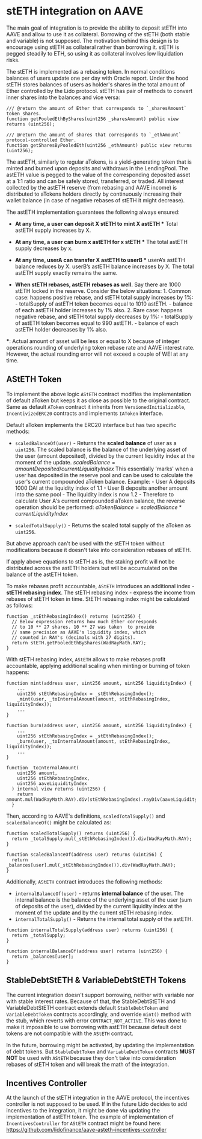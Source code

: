 # stETH integration on AAVE

The main goal of integration is to provide the ability to deposit stETH into AAVE and allow to use it as collateral. Borrowing of the stETH (both stable and variable) is not supposed. The motivation behind this design is to encourage using stETH as collateral rather than borrowing it. stETH is pegged steadily to ETH, so using it as collateral involves low liquidation risks.

The stETH is implemented as a rebasing token. In normal conditions balances of users update one per day with Oracle report. Under the hood stETH stores balances of users as holder's shares in the total amount of Ether controlled by the Lido protocol. stETH has pair of methods to convert inner shares into the balances and vice versa:

```solidity
/// @return the amount of Ether that corresponds to `_sharesAmount` token shares.
function getPooledEthByShares(uint256 _sharesAmount) public view returns (uint256);

/// @return the amount of shares that corresponds to `_ethAmount` protocol-controlled Ether.
function getSharesByPooledEth(uint256 _ethAmount) public view returns (uint256);

```

The astETH, similarly to regular aTokens, is a yield-generating token that is minted and burned upon deposits and withdraws in the LendingPool. The astETH value is pegged to the value of the corresponding deposited asset at a 1:1 ratio and can be safely stored, transferred, or traded. All interest collected by the astETH reserve (from rebasing and AAVE income) is distributed to aTokens holders directly by continuously increasing their wallet balance (in case of negative rebases of stETH it might decrease).

The astETH implementation guarantees the following always ensured:

- **At any time, a user can deposit X stETH to mint X astETH \***
  Total astETH supply increases by X.

- **At any time, a user can burn x astETH for x stETH \***
  The total astETH supply decreases by x.

- **At any time, userA can transfer X astETH to userB \***
  userA’s astETH balance reduces by X.
  userB’s astETH balance increases by X.
  The total astETH supply exactly remains the same.

- **When stETH rebases, astETH rebases as well.**
  Say there are 1000 stETH locked in the reserve. Consider the below situations: 1. Common case: happens positive rebase, and stETH total supply increases by 1%: - totalSupply of astETH token becomes equal to 1010 astETH. - balance of each astETH holder increases by 1% also. 2. Rare case: happens negative rebase, and stETH total supply decreases by 1%: - totalSupply of astETH token becomes equal to 990 astETH. - balance of each astETH holder decreases by 1% also.

**\***: Actual amount of asset will be less or equal to X because of integer operations rounding of underlying token rebase rate and AAVE interest rate. However, the actual rounding error will not exceed a couple of WEI at any time.

## AStETH Token

To implement the above logic `AStETH` contract modifies the implementation of default aToken but keeps it as close as possible to the original contract. Same as default `AToken` contract it inherits from `VersionedInitializable`, `IncentivizedERC20` contracts and implements `IAToken` interface.

Default aToken implements the ERC20 interface but has two specific methods:

- `scaledBalanceOf(user)` - Returns the **scaled balance** of user as a `uint256`. The scaled balance is the balance of the underlying asset of the user (amount deposited), divided by the current liquidity index at the moment of the update. $scaledBalance = amountDeposited/currentLiquidityIndex$
  This essentially 'marks' when a user has deposited in the reserve pool and can be used to calculate the user's current compounded aToken balance.
  Example: - User A deposits 1000 DAI at the liquidity index of 1.1 - User B deposits another amount into the same pool - The liquidity index is now 1.2 - Therefore to calculate User A's current compounded aToken balance, the reverse operation should be performed: $aTokenBalance = scaledBalance*currentLiquidityIndex$

- `scaledTotalSupply()` - Returns the scaled total supply of the aToken as `uint256`.

But above approach can't be used with the stETH token without modifications because it doesn't take into consideration rebases of stETH.

If apply above equations to stETH as is, the staking profit will not be distributed across the astETH holders but will be accumulated on the balance of the astETH token.

To make rebases profit accountable, `AStETH` introduces an additional index - **stETH rebasing index**. The stETH rebasing index - express the income from rebases of stETH token in time. StETH rebasing index might be calculated as follows:

```solidity=
function _stEthRebasingIndex() returns (uint256) {
  // Below expression returns how much Ether corresponds
  // to 10 ** 27 shares. 10 ** 27 was taken  to provide
  // same precision as AAVE's liquidity index, which
  // counted in RAY's (decimals with 27 digits).
  return stETH.getPooledEthByShares(WadRayMath.RAY);
}

```

With stETH rebasing index, `AStETH` allows to make rebases profit accountable, applying additional scaling when minting or burning of token happens:

```solidity=
function mint(address user, uint256 amount, uint256 liquidityIndex) {
    ...
    uint256 stEthRebasingIndex = _stEthRebasingIndex();
    _mint(user, _toInternalAmount(amount, stEthRebasingIndex, liquidityIndex));
    ...
}

function burn(address user, uint256 amount, uint256 liquidityIndex) {
    ...
    uint256 stEthRebasingIndex = _stEthRebasingIndex();
    _burn(user, _toInternalAmount(amount, stEthRebasingIndex, liquidityIndex));
    ...
}

function _toInternalAmount(
    uint256 amount,
    uint256 stEthRebasingIndex,
    uint256 aaveLiquidityIndex
  ) internal view returns (uint256) {
    return amount.mul(WadRayMath.RAY).div(stEthRebasingIndex).rayDiv(aaveLiquidityIndex);
  }
```

Then, according to AAVE's definitions, `scaledTotalSupply()` and `scaledBalanceOf()` might be calculated as:

```solidity=
function scaledTotalSupply() returns (uint256) {
  return _totalSupply.mul(_stEthRebasingIndex()).div(WadRayMath.RAY);
}

function scaledBalanceOf(address user) returns (uint256) {
  return _balances[user].mul(_stEthRebasingIndex()).div(WadRayMath.RAY);
}

```

Additionally, `AStETH` contract introduces the following methods:

- `internalBalanceOf(user)` - returns **internal balance** of the user. The internal balance is the balance of the underlying asset of the user (sum of deposits of the user), divided by the current liquidity index at the moment of the update and by the current stETH rebasing index.
- `internalTotalSupply()` - Returns the internal total supply of the astETH.

```solidity=
function internalTotalSupply(address user) returns (uint256) {
  return _totalSupply;
}

function internalBalanceOf(address user) returns (uint256) {
  return _balances[user];
}

```

## StableDebtStETH & VariableDebtStETH Tokens

The current integration doesn't support borrowing, neither with variable nor with stable interest rates. Because of that, the StableDebtStETH and VariableDebtStETH contract extends default `StableDebtToken` and `VariableDebtToken` contracts accordingly, and override `mint()` method with the stub, which reverts with error `CONTRACT_NOT_ACTIVE`. This was done to make it impossible to use borrowing with astETH because default debt tokens are not compatible with the `AStETH` contract.

In the future, borrowing might be activated, by updating the implementation of debt tokens. But `StableDebtToken` and `VariableDebtToken` contracts **MUST NOT** be used with `AStETH` because they don't take into consideration rebases of stETH token and will break the math of the integration.

## Incentives Controller

At the launch of the stETH integration in the AAVE protocol, the incentives controller is not supposed to be used. If in the future Lido decides to add incentives to the integration, it might be done via updating the implementation of astETH token. The example of implementation of `IncentivesController` for `AStETH` contract might be found here: https://github.com/lidofinance/aave-asteth-incentives-controller
